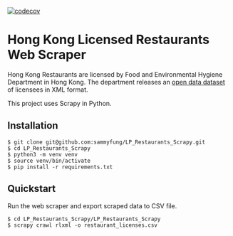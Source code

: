 [![codecov](https://codecov.io/gh/sammyfung/LP_Restaurants_Scrapy/graph/badge.svg?token=RAN18BUKD6)](https://codecov.io/gh/sammyfung/LP_Restaurants_Scrapy)

Hong Kong Licensed Restaurants Web Scraper
==========================================

Hong Kong Restaurants are licensed by Food and Environmental Hygiene Department in Hong Kong. The department releases an [open data dataset](https://data.gov.hk/en-data/dataset/hk-fehd-fehdlmis-restaurant-licences) of licensees in XML format.

This project uses Scrapy in Python.

Installation
------------

```
$ git clone git@github.com:sammyfung/LP_Restaurants_Scrapy.git
$ cd LP_Restaurants_Scrapy
$ python3 -m venv venv
$ source venv/bin/activate  
$ pip install -r requirements.txt
```

Quickstart
----------

Run the web scraper and export scraped data to CSV file.
```
$ cd LP_Restaurants_Scrapy/LP_Restaurants_Scrapy    
$ scrapy crawl rlxml -o restaurant_licenses.csv    
```
